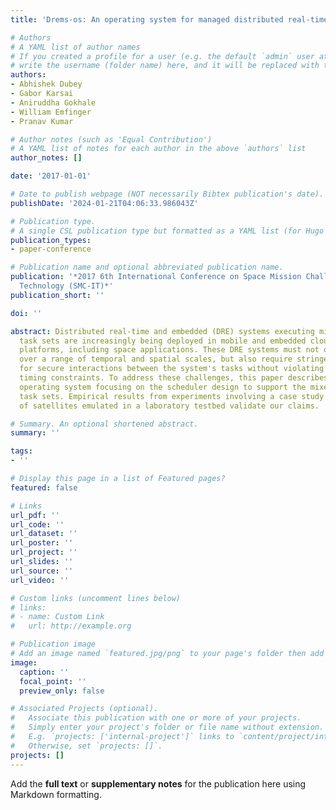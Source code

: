 ```yaml
---
title: 'Drems-os: An operating system for managed distributed real-time embedded systems'

# Authors
# A YAML list of author names
# If you created a profile for a user (e.g. the default `admin` user at `content/authors/admin/`), 
# write the username (folder name) here, and it will be replaced with their full name and linked to their profile.
authors:
- Abhishek Dubey
- Gabor Karsai
- Aniruddha Gokhale
- William Emfinger
- Pranav Kumar

# Author notes (such as 'Equal Contribution')
# A YAML list of notes for each author in the above `authors` list
author_notes: []

date: '2017-01-01'

# Date to publish webpage (NOT necessarily Bibtex publication's date).
publishDate: '2024-01-21T04:06:33.986043Z'

# Publication type.
# A single CSL publication type but formatted as a YAML list (for Hugo requirements).
publication_types:
- paper-conference

# Publication name and optional abbreviated publication name.
publication: '*2017 6th International Conference on Space Mission Challenges for Information
  Technology (SMC-IT)*'
publication_short: ''

doi: ''

abstract: Distributed real-time and embedded (DRE) systems executing mixed criticality
  task sets are increasingly being deployed in mobile and embedded cloud computing
  platforms, including space applications. These DRE systems must not only operate
  over a range of temporal and spatial scales, but also require stringent assurances
  for secure interactions between the system's tasks without violating their individual
  timing constraints. To address these challenges, this paper describes a novel distributed
  operating system focusing on the scheduler design to support the mixed criticality
  task sets. Empirical results from experiments involving a case study of a cluster
  of satellites emulated in a laboratory testbed validate our claims.

# Summary. An optional shortened abstract.
summary: ''

tags:
- ''

# Display this page in a list of Featured pages?
featured: false

# Links
url_pdf: ''
url_code: ''
url_dataset: ''
url_poster: ''
url_project: ''
url_slides: ''
url_source: ''
url_video: ''

# Custom links (uncomment lines below)
# links:
# - name: Custom Link
#   url: http://example.org

# Publication image
# Add an image named `featured.jpg/png` to your page's folder then add a caption below.
image:
  caption: ''
  focal_point: ''
  preview_only: false

# Associated Projects (optional).
#   Associate this publication with one or more of your projects.
#   Simply enter your project's folder or file name without extension.
#   E.g. `projects: ['internal-project']` links to `content/project/internal-project/index.md`.
#   Otherwise, set `projects: []`.
projects: []
---
```


Add the **full text** or **supplementary notes** for the publication here using Markdown formatting.
